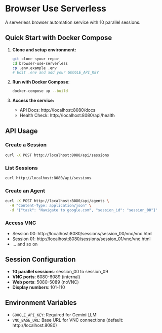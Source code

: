 # Browser Use Serverless

A serverless browser automation service with 10 parallel sessions.

## Quick Start with Docker Compose

1. **Clone and setup environment:**
   ```bash
   git clone <your-repo>
   cd browser-use-serverless
   cp .env.example .env
   # Edit .env and add your GOOGLE_API_KEY
   ```

2. **Run with Docker Compose:**
   ```bash
   docker-compose up --build
   ```

3. **Access the service:**
   - API Docs: http://localhost:8080/docs
   - Health Check: http://localhost:8080/api/health

## API Usage

### Create a Session
```bash
curl -X POST http://localhost:8080/api/sessions
```

### List Sessions  
```bash
curl http://localhost:8080/api/sessions
```

### Create an Agent
```bash
curl -X POST http://localhost:8080/api/agents \
  -H "Content-Type: application/json" \
  -d '{"task": "Navigate to google.com", "session_id": "session_00"}'
```

### Access VNC
- Session 00: http://localhost:8080/sessions/session_00/vnc/vnc.html
- Session 01: http://localhost:8080/sessions/session_01/vnc/vnc.html
- ... and so on

## Session Configuration

- **10 parallel sessions**: session_00 to session_09
- **VNC ports**: 6080-6089 (internal)
- **Web ports**: 5080-5089 (noVNC)
- **Display numbers**: 101-110

## Environment Variables

- `GOOGLE_API_KEY`: Required for Gemini LLM
- `VNC_BASE_URL`: Base URL for VNC connections (default: http://localhost:8080)